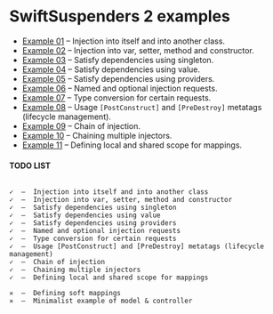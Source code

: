 
# SwiftSuspenders 2 examples

- [Example 01](https://github.com/alexkulagin/swiftsuspenders-examples/tree/master/src/examples/ss01) – Injection into itself and into another class.
- [Example 02](https://github.com/alexkulagin/swiftsuspenders-examples/tree/master/src/examples/ss02) – Injection into var, setter, method and constructor.
- [Example 03](https://github.com/alexkulagin/swiftsuspenders-examples/tree/master/src/examples/ss03) – Satisfy dependencies using singleton.
- [Example 04](https://github.com/alexkulagin/swiftsuspenders-examples/tree/master/src/examples/ss04) – Satisfy dependencies using value.
- [Example 05](https://github.com/alexkulagin/swiftsuspenders-examples/tree/master/src/examples/ss05) – Satisfy dependencies using providers.
- [Example 06](https://github.com/alexkulagin/swiftsuspenders-examples/tree/master/src/examples/ss06) – Named and optional injection requests.
- [Example 07](https://github.com/alexkulagin/swiftsuspenders-examples/tree/master/src/examples/ss07) – Type conversion for certain requests.
- [Example 08](https://github.com/alexkulagin/swiftsuspenders-examples/tree/master/src/examples/ss08) – Usage `[PostConstruct]` and `[PreDestroy]` metatags (lifecycle management).
- [Example 09](https://github.com/alexkulagin/swiftsuspenders-examples/tree/master/src/examples/ss09) – Chain of injection.
- [Example 10](https://github.com/alexkulagin/swiftsuspenders-examples/tree/master/src/examples/ss10) – Chaining multiple injectors.
- [Example 11](https://github.com/alexkulagin/swiftsuspenders-examples/tree/master/src/examples/ss11) – Defining local and shared scope for mappings.

#### TODO LIST
```

✓  –  Injection into itself and into another class
✓  –  Injection into var, setter, method and constructor
✓  –  Satisfy dependencies using singleton
✓  –  Satisfy dependencies using value
✓  –  Satisfy dependencies using providers
✓  –  Named and optional injection requests
✓  –  Type conversion for certain requests
✓  –  Usage [PostConstruct] and [PreDestroy] metatags (lifecycle management)
✓  –  Chain of injection
✓  –  Chaining multiple injectors
✓  –  Defining local and shared scope for mappings
  
✕  –  Defining soft mappings
✕  –  Minimalist example of model & controller

```
